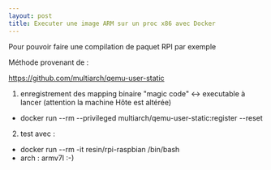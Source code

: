 ```yaml
--- 
layout: post
title: Executer une image ARM sur un proc x86 avec Docker
--- 
```

Pour pouvoir faire une compilation de paquet RPI par exemple

Méthode provenant de : 

<https://github.com/multiarch/qemu-user-static>

1. enregistrement des mapping binaire "magic code" <-> executable à lancer (attention la machine Hôte est altérée)
  * docker run --rm --privileged multiarch/qemu-user-static:register --reset
2. test avec : 
  * docker run --rm -it resin/rpi-raspbian /bin/bash
  * arch : armv7l :-)

